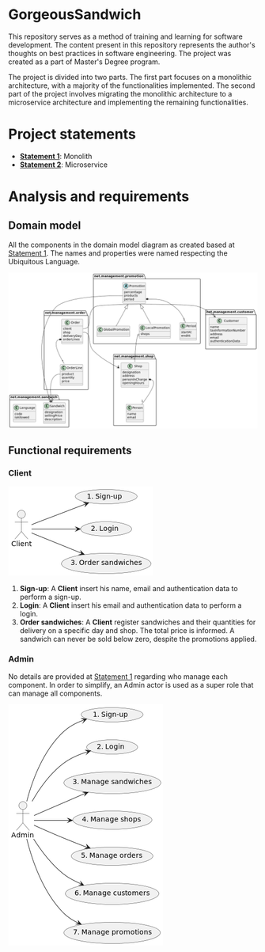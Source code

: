 # GorgeousSandwich

This repository serves as a method of training and learning for software development. The content present in this
repository represents the author's thoughts on best practices in software engineering. The project was created as a part
of Master's Degree program.

The project is divided into two parts. The first part focuses on a monolithic architecture, with a majority of the
functionalities implemented. The second part of the project involves migrating the monolithic architecture to a
microservice architecture and implementing the remaining functionalities.

# Project statements

* [**Statement 1**](docs/statements/statement_1.md): Monolith
* [**Statement 2**](docs/statements/statement_2.md): Microservice

# Analysis and requirements

## Domain model

All the components in the domain model diagram as created based
at [Statement 1](docs/statements/statement_1.md#21-more-possible-architectural-drivers). The
names and properties were named respecting the Ubiquitous Language.

![domain_model.png](docs/imgs/domain_model.png)

## Functional requirements

### Client

![use_cases_client.png](docs/imgs/use_cases_client.png)

1. **Sign-up**: A **Client** insert his name, email and authentication data to perform a sign-up.
2. **Login**: A **Client** insert his email and authentication data to perform a login.
3. **Order sandwiches**: A **Client** register sandwiches and their quantities for delivery on a specific day and shop.
   The total price is informed. A sandwich can never be sold below zero, despite the promotions applied.

### Admin

No details are provided at [Statement 1](docs/statements/statement_1.md#21-more-possible-architectural-drivers)
regarding who manage each component. In order to simplify, an Admin actor is used as a super role that can manage all
components.

![use_cases_admin.png](docs/imgs/use_cases_admin.png)
